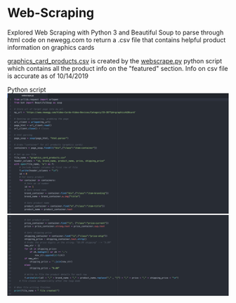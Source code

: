 # Web-Scraping
Explored Web Scraping with Python 3 and Beautiful Soup to parse through html code on newegg.com to return a .csv file that contains helpful product information on graphics cards

<a href="https://github.com/drod1029/Web-Scraping/blob/master/graphics_card_products.csv">graphics_card_products.csv</a> is created by the <a href="https://github.com/drod1029/Web-Scraping/blob/master/webscrape.py">webscrape.py</a> python script which contains all the product info on the "featured" section. Info on csv file is accurate as of 10/14/2019

Python script
<img src="images/Screenshot%202019-10-14%2002.56.54.png">
<img src="images/Screenshot%202019-10-14%2002.57.21.png">
